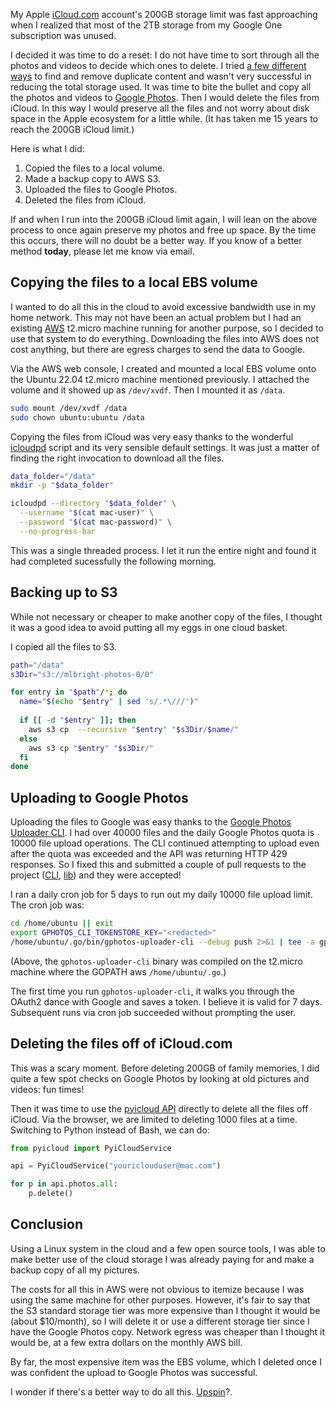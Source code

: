My Apple [iCloud.com][icloud] account's 200GB storage limit was fast approaching when I realized that
most of the 2TB storage from my Google One subscription was unused.

I decided it was time to do a reset: I do not have time to sort through all the photos and videos to decide which ones to delete.
I tried [a few different ways][photos] to find and remove duplicate content and wasn't very successful in reducing the total storage used.
It was time to bite the bullet and copy all the photos and videos to [Google Photos][gphotos].
Then I would delete the files from iCloud.
In this way I would preserve all the files and not worry about disk space in the Apple ecosystem for a little while. 
(It has taken me 15 years to reach the 200GB iCloud limit.)

Here is what I did:

1. Copied the files to a local volume.
1. Made a backup copy to AWS S3.
1. Uploaded the files to Google Photos.
1. Deleted the files from iCloud.

If and when I run into the 200GB iCloud limit again, I will lean on the above process to once again preserve my photos and free up space.
By the time this occurs, there will no doubt be a better way.
If you know of a better method __today__, please let me know via email.

## Copying the files to a local EBS volume

I wanted to do all this in the cloud to avoid excessive bandwidth use in my home network.
This may not have been an actual problem but I had an existing [AWS][aws] t2.micro machine running for another purpose, so I decided to use that system to do everything.
Downloading the files into AWS does not cost anything, but there are egress charges to send the data to Google.

Via the AWS web console, I created and mounted a local EBS volume onto the Ubuntu 22.04 t2.micro machine mentioned previously.
I attached the volume and it showed up as `/dev/xvdf`.
Then I mounted it as `/data`.

```bash
sudo mount /dev/xvdf /data
sudo chown ubuntu:ubuntu /data
```

Copying the files from iCloud was very easy thanks to the wonderful [icloudpd] script and its very sensible default settings.
It was just a matter of finding the right invocation to download all the files.

```bash
data_folder="/data"
mkdir -p "$data_folder"

icloudpd --directory "$data_folder" \
  --username "$(cat mac-user)" \
  --password "$(cat mac-password)" \
  --no-progress-bar
```

This was a single threaded process.
I let it run the entire night and found it had completed sucessfully the following morning.

## Backing up to S3

While not necessary or cheaper to make another copy of the files, I thought it was a good idea to avoid putting all my eggs in one cloud basket.

I copied all the files to S3.

```bash
path="/data"
s3Dir="s3://mlbright-photos-0/0"

for entry in "$path"/*; do
  name="$(echo "$entry" | sed 's/.*\///')"
  
  if [[ -d "$entry" ]]; then
    aws s3 cp  --recursive "$entry" "$s3Dir/$name/"
  else
    aws s3 cp "$entry" "$s3Dir/"
  fi
done
```

## Uploading to Google Photos

Uploading the files to Google was easy thanks to the [Google Photos Uploader CLI][gphotos-uploader-cli].
I had over 40000 files and the daily Google Photos quota is 10000 file upload operations.
The CLI continued attempting to upload even after the quota was exceeded and the API was returning HTTP 429 responses.
So I fixed this and submitted a couple of pull requests to the project ([CLI][pr-cli], [lib][pr-lib]) and they were accepted!

I ran a daily cron job for 5 days to run out my daily 10000 file upload limit.
The cron job was:

```bash
cd /home/ubuntu || exit
export GPHOTOS_CLI_TOKENSTORE_KEY="<redacted>"
/home/ubuntu/.go/bin/gphotos-uploader-cli --debug push 2>&1 | tee -a gphotos-uploader-cli-modified.log
```

(Above, the `gphotos-uploader-cli` binary was compiled on the t2.micro machine where the GOPATH aws `/home/ubuntu/.go`.)

The first time you run `gphotos-uploader-cli`, it walks you through the OAuth2 dance with Google and saves a token.
I believe it is valid for 7 days.
Subsequent runs via cron job succeeded without prompting the user.

## Deleting the files off of iCloud.com

This was a scary moment.
Before deleting 200GB of family memories, I did quite a few spot checks on Google Photos by looking at old pictures and videos: fun times!

Then it was time to use the [pyicloud API][pyicloud] directly to delete all the files off iCloud.
Via the browser, we are limited to deleting 1000 files at a time.
Switching to Python instead of Bash, we can do:

```python
from pyicloud import PyiCloudService

api = PyiCloudService("youriclouduser@mac.com")

for p in api.photos.all:
    p.delete()
```

## Conclusion

Using a Linux system in the cloud and a few open source tools, I was able to make better use of the cloud storage I was already paying for and make a backup copy of all my pictures.

The costs for all this in AWS were not obvious to itemize because I was using the same machine for other purposes.
However, it's fair to say that the S3 standard storage tier was more expensive than I thought it would be (about $10/month), so I will delete it or use a different storage tier since I have the Google Photos copy.
Network egress was cheaper than I thought it would be, at a few extra dollars on the monthly AWS bill.

By far, the most expensive item was the EBS volume, which I deleted once I was confident the upload to Google Photos was successful.

I wonder if there's a better way to do all this.
[Upspin][upspin]?.

[photos]: /photos
[icloud]: https://www.icloud.com/
[gphotos]: https://photos.google.com
[aws]: https://aws.amazon.com/
[mount]: https://docs.aws.amazon.com/AWSEC2/latest/UserGuide/ebs-using-volumes.html
[icloudpd]: https://github.com/icloud-photos-downloader/icloud_photos_downloader
[gphotos-uploader-cli]: https://github.com/gphotosuploader/gphotos-uploader-cli
[pr-cli]: https://github.com/gphotosuploader/gphotos-uploader-cli/pull/341
[pr-lib]: https://github.com/gphotosuploader/google-photos-api-client-go/pull/75
[pyicloud]: https://github.com/picklepete/pyicloud
[upspin]: https://upspin.io/
